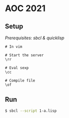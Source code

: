 # AOC 2021

## Setup

*Prerequisites: sbcl & quicklisp*

```
# In vim

# Start the server
\rr 

# Eval sexp
\cc

# Compile file
\of
```

## Run

```sh
$ sbcl --script 1-a.lisp
```
